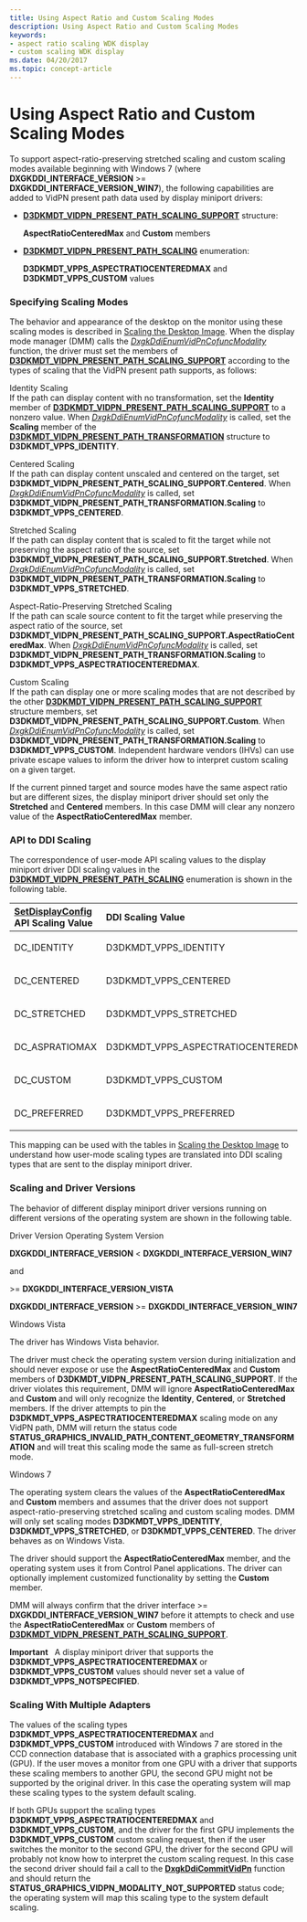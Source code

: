 ```yaml
---
title: Using Aspect Ratio and Custom Scaling Modes
description: Using Aspect Ratio and Custom Scaling Modes
keywords:
- aspect ratio scaling WDK display
- custom scaling WDK display
ms.date: 04/20/2017
ms.topic: concept-article
---
```


# Using Aspect Ratio and Custom Scaling Modes


To support aspect-ratio-preserving stretched scaling and custom scaling modes available beginning with Windows 7 (where **DXGKDDI\_INTERFACE\_VERSION** &gt;= **DXGKDDI\_INTERFACE\_VERSION\_WIN7**), the following capabilities are added to VidPN present path data used by display miniport drivers:

-   [**D3DKMDT\_VIDPN\_PRESENT\_PATH\_SCALING\_SUPPORT**](/windows-hardware/drivers/ddi/d3dkmdt/ns-d3dkmdt-_d3dkmdt_vidpn_present_path_scaling_support) structure:

    **AspectRatioCenteredMax** and **Custom** members

-   [**D3DKMDT\_VIDPN\_PRESENT\_PATH\_SCALING**](/windows-hardware/drivers/ddi/d3dkmdt/ne-d3dkmdt-_d3dkmdt_vidpn_present_path_scaling) enumeration:

    **D3DKMDT\_VPPS\_ASPECTRATIOCENTEREDMAX** and **D3DKMDT\_VPPS\_CUSTOM** values

### <span id="specifying_scaling_modes"></span><span id="SPECIFYING_SCALING_MODES"></span> Specifying Scaling Modes

The behavior and appearance of the desktop on the monitor using these scaling modes is described in [Scaling the Desktop Image](scaling-the-desktop-image.md). When the display mode manager (DMM) calls the [*DxgkDdiEnumVidPnCofuncModality*](/windows-hardware/drivers/ddi/d3dkmddi/nc-d3dkmddi-dxgkddi_enumvidpncofuncmodality) function, the driver must set the members of [**D3DKMDT\_VIDPN\_PRESENT\_PATH\_SCALING\_SUPPORT**](/windows-hardware/drivers/ddi/d3dkmdt/ns-d3dkmdt-_d3dkmdt_vidpn_present_path_scaling_support) according to the types of scaling that the VidPN present path supports, as follows:

<span id="________Identity_Scaling_______"></span><span id="________identity_scaling_______"></span><span id="________IDENTITY_SCALING_______"></span> Identity Scaling   
If the path can display content with no transformation, set the **Identity** member of [**D3DKMDT\_VIDPN\_PRESENT\_PATH\_SCALING\_SUPPORT**](/windows-hardware/drivers/ddi/d3dkmdt/ns-d3dkmdt-_d3dkmdt_vidpn_present_path_scaling_support) to a nonzero value. When [*DxgkDdiEnumVidPnCofuncModality*](/windows-hardware/drivers/ddi/d3dkmddi/nc-d3dkmddi-dxgkddi_enumvidpncofuncmodality) is called, set the **Scaling** member of the [**D3DKMDT\_VIDPN\_PRESENT\_PATH\_TRANSFORMATION**](/windows-hardware/drivers/ddi/d3dkmdt/ns-d3dkmdt-_d3dkmdt_vidpn_present_path_transformation) structure to **D3DKMDT\_VPPS\_IDENTITY**.

<span id="________Centered_Scaling_______"></span><span id="________centered_scaling_______"></span><span id="________CENTERED_SCALING_______"></span> Centered Scaling   
If the path can display content unscaled and centered on the target, set **D3DKMDT\_VIDPN\_PRESENT\_PATH\_SCALING\_SUPPORT.Centered**. When [*DxgkDdiEnumVidPnCofuncModality*](/windows-hardware/drivers/ddi/d3dkmddi/nc-d3dkmddi-dxgkddi_enumvidpncofuncmodality) is called, set **D3DKMDT\_VIDPN\_PRESENT\_PATH\_TRANSFORMATION.Scaling** to **D3DKMDT\_VPPS\_CENTERED**.

<span id="________Stretched_Scaling_______"></span><span id="________stretched_scaling_______"></span><span id="________STRETCHED_SCALING_______"></span> Stretched Scaling   
If the path can display content that is scaled to fit the target while not preserving the aspect ratio of the source, set **D3DKMDT\_VIDPN\_PRESENT\_PATH\_SCALING\_SUPPORT.Stretched**. When [*DxgkDdiEnumVidPnCofuncModality*](/windows-hardware/drivers/ddi/d3dkmddi/nc-d3dkmddi-dxgkddi_enumvidpncofuncmodality) is called, set **D3DKMDT\_VIDPN\_PRESENT\_PATH\_TRANSFORMATION.Scaling** to **D3DKMDT\_VPPS\_STRETCHED**.

<span id="________Aspect-Ratio-Preserving_Stretched_Scaling_______"></span><span id="________aspect-ratio-preserving_stretched_scaling_______"></span><span id="________ASPECT-RATIO-PRESERVING_STRETCHED_SCALING_______"></span> Aspect-Ratio-Preserving Stretched Scaling   
If the path can scale source content to fit the target while preserving the aspect ratio of the source, set **D3DKMDT\_VIDPN\_PRESENT\_PATH\_SCALING\_SUPPORT.AspectRatioCenteredMax**. When [*DxgkDdiEnumVidPnCofuncModality*](/windows-hardware/drivers/ddi/d3dkmddi/nc-d3dkmddi-dxgkddi_enumvidpncofuncmodality) is called, set **D3DKMDT\_VIDPN\_PRESENT\_PATH\_TRANSFORMATION.Scaling** to **D3DKMDT\_VPPS\_ASPECTRATIOCENTEREDMAX**.

<span id="________Custom_Scaling_______"></span><span id="________custom_scaling_______"></span><span id="________CUSTOM_SCALING_______"></span> Custom Scaling   
If the path can display one or more scaling modes that are not described by the other [**D3DKMDT\_VIDPN\_PRESENT\_PATH\_SCALING\_SUPPORT**](/windows-hardware/drivers/ddi/d3dkmdt/ns-d3dkmdt-_d3dkmdt_vidpn_present_path_scaling_support) structure members, set **D3DKMDT\_VIDPN\_PRESENT\_PATH\_SCALING\_SUPPORT.Custom**. When [*DxgkDdiEnumVidPnCofuncModality*](/windows-hardware/drivers/ddi/d3dkmddi/nc-d3dkmddi-dxgkddi_enumvidpncofuncmodality) is called, set **D3DKMDT\_VIDPN\_PRESENT\_PATH\_TRANSFORMATION.Scaling** to **D3DKMDT\_VPPS\_CUSTOM**. Independent hardware vendors (IHVs) can use private escape values to inform the driver how to interpret custom scaling on a given target.

If the current pinned target and source modes have the same aspect ratio but are different sizes, the display miniport driver should set only the **Stretched** and **Centered** members. In this case DMM will clear any nonzero value of the **AspectRatioCenteredMax** member.

### <span id="api_to_ddi_scaling"></span><span id="API_TO_DDI_SCALING"></span> API to DDI Scaling

The correspondence of user-mode API scaling values to the display miniport driver DDI scaling values in the [**D3DKMDT\_VIDPN\_PRESENT\_PATH\_SCALING**](/windows-hardware/drivers/ddi/d3dkmdt/ne-d3dkmdt-_d3dkmdt_vidpn_present_path_scaling) enumeration is shown in the following table.

<table>
<colgroup>
<col width="50%" />
<col width="50%" />
</colgroup>
<thead>
<tr class="header">
<th align="left"><a href="/windows/win32/api/winuser/nf-winuser-setdisplayconfig" data-raw-source="[&lt;strong&gt;SetDisplayConfig&lt;/strong&gt;](/windows/win32/api/winuser/nf-winuser-setdisplayconfig)"><strong>SetDisplayConfig</strong></a> API Scaling Value</th>
<th align="left">DDI Scaling Value</th>
</tr>
</thead>
<tbody>
<tr class="odd">
<td align="left"><p>DC_IDENTITY</p></td>
<td align="left"><p>D3DKMDT_VPPS_IDENTITY</p></td>
</tr>
<tr class="even">
<td align="left"><p>DC_CENTERED</p></td>
<td align="left"><p>D3DKMDT_VPPS_CENTERED</p></td>
</tr>
<tr class="odd">
<td align="left"><p>DC_STRETCHED</p></td>
<td align="left"><p>D3DKMDT_VPPS_STRETCHED</p></td>
</tr>
<tr class="even">
<td align="left"><p>DC_ASPRATIOMAX</p></td>
<td align="left"><p>D3DKMDT_VPPS_ASPECTRATIOCENTEREDMAX</p></td>
</tr>
<tr class="odd">
<td align="left"><p>DC_CUSTOM</p></td>
<td align="left"><p>D3DKMDT_VPPS_CUSTOM</p></td>
</tr>
<tr class="even">
<td align="left"><p>DC_PREFERRED</p></td>
<td align="left"><p>D3DKMDT_VPPS_PREFERRED</p></td>
</tr>
</tbody>
</table>

 

This mapping can be used with the tables in [Scaling the Desktop Image](scaling-the-desktop-image.md) to understand how user-mode scaling types are translated into DDI scaling types that are sent to the display miniport driver.

### <span id="scaling_and_driver_versions"></span><span id="SCALING_AND_DRIVER_VERSIONS"></span> Scaling and Driver Versions

The behavior of different display miniport driver versions running on different versions of the operating system are shown in the following table.

Driver Version
Operating System Version

**DXGKDDI\_INTERFACE\_VERSION** &lt; **DXGKDDI\_INTERFACE\_VERSION\_WIN7**

and

&gt;= **DXGKDDI\_INTERFACE\_VERSION\_VISTA**

**DXGKDDI\_INTERFACE\_VERSION** &gt;= **DXGKDDI\_INTERFACE\_VERSION\_WIN7**

Windows Vista

The driver has Windows Vista behavior.

The driver must check the operating system version during initialization and should never expose or use the **AspectRatioCenteredMax** and **Custom** members of **D3DKMDT\_VIDPN\_PRESENT\_PATH\_SCALING\_SUPPORT**. If the driver violates this requirement, DMM will ignore **AspectRatioCenteredMax** and **Custom** and will only recognize the **Identity**, **Centered**, or **Stretched** members. If the driver attempts to pin the **D3DKMDT\_VPPS\_ASPECTRATIOCENTEREDMAX** scaling mode on any VidPN path, DMM will return the status code **STATUS\_GRAPHICS\_INVALID\_PATH\_CONTENT\_GEOMETRY\_TRANSFORMATION** and will treat this scaling mode the same as full-screen stretch mode.

Windows 7

The operating system clears the values of the **AspectRatioCenteredMax** and **Custom** members and assumes that the driver does not support aspect-ratio-preserving stretched scaling and custom scaling modes. DMM will only set scaling modes **D3DKMDT\_VPPS\_IDENTITY**, **D3DKMDT\_VPPS\_STRETCHED**, or **D3DKMDT\_VPPS\_CENTERED**. The driver behaves as on Windows Vista.

The driver should support the **AspectRatioCenteredMax** member, and the operating system uses it from Control Panel applications. The driver can optionally implement customized functionality by setting the **Custom** member.

 

DMM will always confirm that the driver interface &gt;= **DXGKDDI\_INTERFACE\_VERSION\_WIN7** before it attempts to check and use the **AspectRatioCenteredMax** or **Custom** members of [**D3DKMDT\_VIDPN\_PRESENT\_PATH\_SCALING\_SUPPORT**](/windows-hardware/drivers/ddi/d3dkmdt/ns-d3dkmdt-_d3dkmdt_vidpn_present_path_scaling_support).

**Important**   A display miniport driver that supports the **D3DKMDT\_VPPS\_ASPECTRATIOCENTEREDMAX** or **D3DKMDT\_VPPS\_CUSTOM** values should never set a value of **D3DKMDT\_VPPS\_NOTSPECIFIED**.

 

### <span id="scaling_with_multiple_adapters"></span><span id="SCALING_WITH_MULTIPLE_ADAPTERS"></span> Scaling With Multiple Adapters

The values of the scaling types **D3DKMDT\_VPPS\_ASPECTRATIOCENTEREDMAX** and **D3DKMDT\_VPPS\_CUSTOM** introduced with Windows 7 are stored in the CCD connection database that is associated with a graphics processing unit (GPU). If the user moves a monitor from one GPU with a driver that supports these scaling members to another GPU, the second GPU might not be supported by the original driver. In this case the operating system will map these scaling types to the system default scaling.

If both GPUs support the scaling types **D3DKMDT\_VPPS\_ASPECTRATIOCENTEREDMAX** and **D3DKMDT\_VPPS\_CUSTOM**, and the driver for the first GPU implements the **D3DKMDT\_VPPS\_CUSTOM** custom scaling request, then if the user switches the monitor to the second GPU, the driver for the second GPU will probably not know how to interpret the custom scaling request. In this case the second driver should fail a call to the [**DxgkDdiCommitVidPn**](/windows-hardware/drivers/ddi/d3dkmddi/nc-d3dkmddi-dxgkddi_commitvidpn) function and should return the **STATUS\_GRAPHICS\_VIDPN\_MODALITY\_NOT\_SUPPORTED** status code; the operating system will map this scaling type to the system default scaling.

